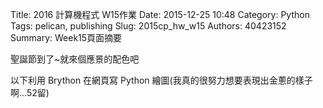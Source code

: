 Title: 2016 計算機程式 W15作業
Date: 2015-12-25 10:48
Category: Python
Tags: pelican, publishing
Slug: 2015cp_hw_w15
Authors: 40423152
Summary: Week15頁面摘要

聖誕節到了~就來個應景的配色吧


以下利用 Brython 在網頁寫 Python 繪圖(我真的很努力想要表現出金蔥的樣子啊...52留)

<!-- 導入 brython.js -->

<script type="text/javascript" src="js/Brython3.2.3-20151122-082712/brython.js"></script>

<!-- 啟動 brython() -->

<script>
window.onload=function(){
brython(1);
}
</script>

<!-- 以下利用 Brython 程式執行繪圖 -->

<canvas id="plotarea" width="400" height="400"></canvas>

<script type="text/python3">
# 導入 doc
from browser import document as doc
from browser import console
import math

# 準備繪圖畫布
canvas = doc["plotarea"]
ctx = canvas.getContext("2d")

# 開始畫直線
ctx.beginPath()
ctx.lineWidth = 10
ctx.moveTo(175, 65)
ctx.lineTo(120, 120)
ctx.strokeStyle = "#ffa500"
ctx.stroke()

ctx.beginPath()
ctx.lineWidth = 10
ctx.moveTo(175, 65)
ctx.lineTo(240,120)
ctx.strokeStyle = "#00ff00"
ctx.stroke()

ctx.beginPath()
ctx.lineWidth = 10
ctx.moveTo(225, 65)
ctx.lineTo(280, 120)
ctx.strokeStyle = "#ffa500"
ctx.stroke()

ctx.beginPath()
ctx.lineWidth = 5
ctx.moveTo(280, 120)
ctx.lineTo(240,120)
ctx.strokeStyle ="#008B00"
ctx.stroke()

ctx.beginPath()
ctx.lineWidth = 5
ctx.moveTo(120,120)
ctx.lineTo(160,120)
ctx.strokeStyle = "#008B00"
ctx.stroke()

ctx.beginPath()
ctx.lineWidth = 10
ctx.moveTo(160,120)
ctx.lineTo(80,200 )
ctx.strokeStyle = "#ffa500"
ctx.stroke()

ctx.beginPath()
ctx.lineWidth = 10
ctx.moveTo(160,120)
ctx.lineTo(280,200 )
ctx.strokeStyle = "#00ff00"
ctx.stroke()

ctx.beginPath()
ctx.lineWidth = 5
ctx.moveTo(80,200)
ctx.lineTo(120, 200)
ctx.strokeStyle = "#008B00"
ctx.stroke()

ctx.beginPath()
ctx.lineWidth = 10
ctx.moveTo(120, 200)
ctx.lineTo(40,280)
ctx.strokeStyle = "#ffa500"
ctx.stroke()

ctx.beginPath()
ctx.lineWidth = 10
ctx.moveTo(120, 200)
ctx.lineTo(360,280)
ctx.strokeStyle = "#00ff00"
ctx.stroke()

ctx.beginPath()
ctx.lineWidth = 5
ctx.moveTo(40,280)
ctx.lineTo(360,280)
ctx.strokeStyle = "#008B00"
ctx.stroke()

ctx.beginPath()
ctx.lineWidth = 10
ctx.moveTo(240,120)
ctx.lineTo(320,200)
ctx.strokeStyle = "#ffa500"
ctx.stroke()

ctx.beginPath()
ctx.lineWidth = 5
ctx.moveTo(320,200)
ctx.lineTo(280,200)
ctx.strokeStyle = "#008B00"
ctx.stroke()

ctx.beginPath()
ctx.lineWidth = 10
ctx.moveTo(280,200)
ctx.lineTo(360,280)
ctx.strokeStyle = "#ffa500"
ctx.stroke()

ctx.beginPath()
ctx.lineWidth = 5
ctx.moveTo(160,280)
ctx.lineTo(160,360 )
ctx.strokeStyle = "#8B4726"
ctx.stroke()

ctx.beginPath()
ctx.lineWidth = 5
ctx.moveTo(240,280)
ctx.lineTo(240, 360)
ctx.strokeStyle = "#8B4726"
ctx.stroke()

ctx.beginPath()
ctx.lineWidth = 5
ctx.moveTo(160, 360)
ctx.lineTo(240,360 )
ctx.strokeStyle = "#8B4726"
ctx.stroke()

ctx.beginPath()
ctx.lineWidth = 5
ctx.moveTo(200,0)
ctx.lineTo(170,80)
ctx.strokeStyle = "#ff0000"
ctx.stroke()

ctx.beginPath()
ctx.lineWidth = 5
ctx.moveTo(170, 80)
ctx.lineTo(240,24 )
ctx.strokeStyle = "#ff0000"
ctx.stroke()

ctx.beginPath()
ctx.lineWidth = 5
ctx.moveTo(240,24)
ctx.lineTo(160,24 )
ctx.strokeStyle = "#ff0000"
ctx.stroke()

ctx.beginPath()
ctx.lineWidth = 5
ctx.moveTo(160,24)
ctx.lineTo(230,80 )
ctx.strokeStyle = "#ff0000"
ctx.stroke()

ctx.beginPath()
ctx.lineWidth = 5
ctx.moveTo(230,80)
ctx.lineTo(200,0 )
ctx.strokeStyle = "#ff0000"
ctx.stroke()

ctx.beginPath()
ctx.lineWidth = 5
ctx.moveTo(102,308)
ctx.lineTo(102,360 )
ctx.strokeStyle = "#7D26CD"
ctx.stroke()

ctx.beginPath()
ctx.lineWidth = 5
ctx.moveTo(102,360)
ctx.lineTo(154,360 )
ctx.strokeStyle = "#7D26CD"
ctx.stroke()

ctx.beginPath()
ctx.lineWidth = 5
ctx.moveTo(154,360)
ctx.lineTo(154,308 )
ctx.strokeStyle = "#7D26CD"
ctx.stroke()

ctx.beginPath()
ctx.lineWidth = 5
ctx.moveTo(154,308)
ctx.lineTo(102,308 )
ctx.strokeStyle = "#7D26CD"
ctx.stroke()

ctx.beginPath()
ctx.lineWidth = 5
ctx.moveTo(128,308)
ctx.lineTo(128,360 )
ctx.strokeStyle = "#7D26CD"
ctx.stroke()

ctx.beginPath()
ctx.lineWidth = 5
ctx.moveTo(102,335)
ctx.lineTo(154,335 )
ctx.strokeStyle = "#7D26CD"
ctx.stroke()

x = 100
y = 100

</script>



